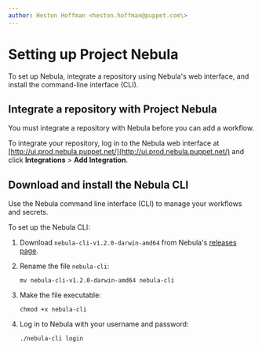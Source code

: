 ```yaml
---
author: Heston Hoffman <heston.hoffman@puppet.com\>
---
```


# Setting up Project Nebula

To set up Nebula, integrate a repository using Nebula's web interface, and install the command-line interface \(CLI\).

## Integrate a repository with Project Nebula

You must integrate a repository with Nebula before you can add a workflow.

To integrate your repository, log in to the Nebula web interface at [http://ui.prod.nebula.puppet.net/](http://ui.prod.nebula.puppet.net/) and click **Integrations** \> **Add Integration**.

## Download and install the Nebula CLI

Use the Nebula command line interface \(CLI\) to manage your workflows and secrets.

To set up the Nebula CLI:

1.  Download `nebula-cli-v1.2.0-darwin-amd64` from Nebula's [releases page](https://github.com/puppetlabs/nebula-cli/releases/download/v1.2.0/nebula-cli-v1.2.0-darwin-amd64).
2.  Rename the file `nebula-cli`:

    ```
    mv nebula-cli-v1.2.0-darwin-amd64 nebula-cli 
    ```

3.  Make the file executable:

    ```
    chmod +x nebula-cli
    ```

4.  Log in to Nebula with your username and password:

    ```
    ./nebula-cli login
    ```



